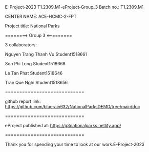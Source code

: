E-Project-2023
T1.2309.M1-eProject-Group_3 
Batch no.: T1.2309.M1

CENTER NAME: ACE-HCMC-2-FPT

Project title: National Parks

========> Group 3 <=========

3 collaborators:

Nguyen Trang Thanh Vu	Student1518661

Son Phi Long	        Student1518668

Le Tan Phat           Student1518646

Tran Que Nghi	        Student1518656

============================

github report link: https://github.com/bluerain632/NationalParksDEMO/tree/main/doc

============================

eProject published at: https://g3nationalparks.netlify.app/

============================

Thank you for spending your time to look at our work.E-Project-2023
